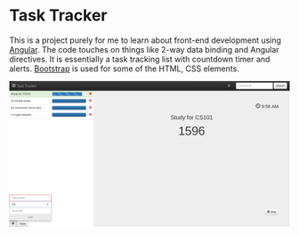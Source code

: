 Task Tracker
======

This is a project purely for me to learn about front-end development using [Angular](https://angularjs.org/). The code touches on things like 2-way data binding and Angular directives. It is essentially a task tracking list with countdown timer and alerts. [Bootstrap](http://getbootstrap.com/) is used for some of the HTML, CSS elements.

![Demo](/images/demo1.png)
